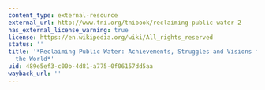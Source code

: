 ```yaml
---
content_type: external-resource
external_url: http://www.tni.org/tnibook/reclaiming-public-water-2
has_external_license_warning: true
license: https://en.wikipedia.org/wiki/All_rights_reserved
status: ''
title: '*Reclaiming Public Water: Achievements, Struggles and Visions from Around
  the World*'
uid: 489e5ef3-c00b-4d81-a775-0f06157dd5aa
wayback_url: ''
---
```

